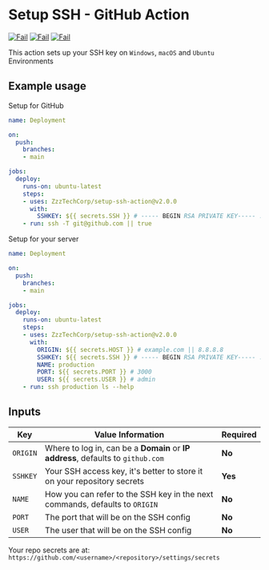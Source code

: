 # Setup SSH - GitHub Action

[![Fail](https://github.com/ZzzTechCorp/github-ssh-action/actions/workflows/windows.yml/badge.svg)](https://github.com/ZzzTechCorp/github-ssh-action)
[![Fail](https://github.com/ZzzTechCorp/github-ssh-action/actions/workflows/macos.yml/badge.svg)](https://github.com/ZzzTechCorp/github-ssh-action)
[![Fail](https://github.com/ZzzTechCorp/github-ssh-action/actions/workflows/ubuntu.yml/badge.svg)](https://github.com/ZzzTechCorp/github-ssh-action)

This action sets up your SSH key on `Windows`, `macOS` and `Ubuntu` Environments

## Example usage

Setup for GitHub

```yml
name: Deployment

on:
  push:
    branches:
    - main

jobs:
  deploy:
    runs-on: ubuntu-latest
    steps:
    - uses: ZzzTechCorp/setup-ssh-action@v2.0.0
      with:
        SSHKEY: ${{ secrets.SSH }} # ----- BEGIN RSA PRIVATE KEY----- ...
    - run: ssh -T git@github.com || true
```

Setup for your server

```yml
name: Deployment

on:
  push:
    branches:
    - main

jobs:
  deploy:
    runs-on: ubuntu-latest
    steps:
    - uses: ZzzTechCorp/setup-ssh-action@v2.0.0
      with:
        ORIGIN: ${{ secrets.HOST }} # example.com || 8.8.8.8
        SSHKEY: ${{ secrets.SSH }} # ----- BEGIN RSA PRIVATE KEY----- ...
        NAME: production
        PORT: ${{ secrets.PORT }} # 3000
        USER: ${{ secrets.USER }} # admin
    - run: ssh production ls --help
```

## Inputs

| Key      | Value Information                                                                | Required |
|----------|----------------------------------------------------------------------------------|----------|
| `ORIGIN` | Where to log in, can be a **Domain** or **IP address**, defaults to `github.com` | **No**   |
| `SSHKEY` | Your SSH access key, it's better to store it on your repository secrets          | **Yes**  |
| `NAME`   | How you can refer to the SSH key in the next commands, defaults to `ORIGIN`      | **No**   |
| `PORT`   | The port that will be on the SSH config                                          | **No**   |
| `USER`   | The user that will be on the SSH config                                          | **No**   |

Your repo secrets are at: `https://github.com/<username>/<repository>/settings/secrets`
